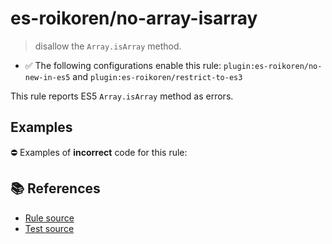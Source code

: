 # es-roikoren/no-array-isarray
> disallow the `Array.isArray` method.

- ✅ The following configurations enable this rule: `plugin:es-roikoren/no-new-in-es5` and `plugin:es-roikoren/restrict-to-es3`

This rule reports ES5 `Array.isArray` method as errors.

## Examples

⛔ Examples of **incorrect** code for this rule:

<eslint-playground type="bad" code="/*eslint es-roikoren/no-array-isarray: error */
var array = Array.isArray(obj)
" />

## 📚 References

- [Rule source](https://github.com/roikoren755/eslint-plugin-es/blob/v0.0.1/src/rules/no-array-isarray.ts)
- [Test source](https://github.com/roikoren755/eslint-plugin-es/blob/v0.0.1/tests/src/rules/no-array-isarray.ts)
